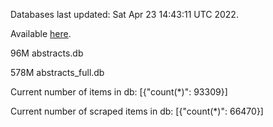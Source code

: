 Databases last updated: Sat Apr 23 14:43:11 UTC 2022. 

Available [here](https://github.com/cbeauhilton/ash-db/releases).


96M	abstracts.db

578M	abstracts_full.db

Current number of items in db:
[{"count(*)": 93309}]

Current number of scraped items in db:
[{"count(*)": 66470}]
